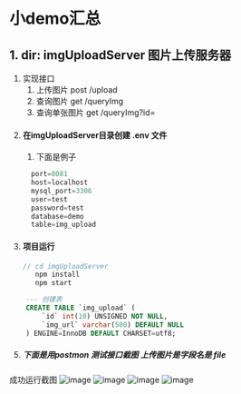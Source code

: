 # 小demo汇总
## 1. dir: imgUploadServer 图片上传服务器
  1. 实现接口
        1. 上传图片 post /upload
        2. 查询图片 get /queryImg
        3. 查询单张图片 get /queryImg?id=
  2. #### 在imgUploadServer目录创建 .env 文件 
        1. 下面是例子 
        ```javascript
          port=8081  
          host=localhost
          mysql_port=3306
          user=test
          password=test
          database=demo
          table=img_upload
  3. #### 项目运行
     ```javascript
     // cd imgUploadServer 
        npm install
        npm start
```sql
    --- 创建表
    CREATE TABLE `img_upload` (
        `id` int(10) UNSIGNED NOT NULL,
        `img_url` varchar(500) DEFAULT NULL
    ) ENGINE=InnoDB DEFAULT CHARSET=utf8;
```
   5. ##### 下面是用postmon 测试接口截图 上传图片是字段名是 file
   成功运行截图
![image](https://github.com/baldAndStupid/totalDemo/blob/main/img/Snipaste_2021-04-11_15-39-44.png)
![image](https://github.com/baldAndStupid/totalDemo/blob/main/img/Snipaste_2021-04-11_15-11-30.png)
![image](https://github.com/baldAndStupid/totalDemo/blob/main/img/Snipaste_2021-04-11_15-11-54.png)
![image](https://github.com/baldAndStupid/totalDemo/blob/main/img/Snipaste_2021-04-11_15-12-10.png)